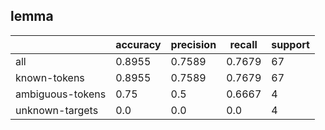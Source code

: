 
## lemma

|                  | accuracy | precision | recall | support |
|------------------|----------|-----------|--------|---------|
| all              | 0.8955   | 0.7589    | 0.7679 | 67      |
| known-tokens     | 0.8955   | 0.7589    | 0.7679 | 67      |
| ambiguous-tokens | 0.75     | 0.5       | 0.6667 | 4       |
| unknown-targets  | 0.0      | 0.0       | 0.0    | 4       |

